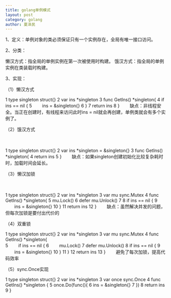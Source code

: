 ```yaml
---
title: golang单例模式
layout: post
category: golang
author: 夏泽民
---
```

1、定义：单例对象的类必须保证只有一个实例存在，全局有唯一接口访问。

2、分类：　　

懒汉方式：指全局的单例实例在第一次被使用时构建。
饿汉方式：指全局的单例实例在类装载时构建。
<!-- more -->
3、实现：

 （1）懒汉方式　　

1 type singleton struct{}
2 var ins *singleton
3 func GetIns() *singleton{
4     if ins == nil {
5     　　ins = &singleton{}
6     }
7     return ins
8 }
　　缺点：非线程安全。当正在创建时，有线程来访问此时ins = nil就会再创建，单例类就会有多个实例了。

（2）饿汉方式

　　

1 type singleton struct{}
2 var ins *singleton = &singleton{}
3 func GetIns() *singleton{
4     return ins
5 }
　　缺点：如果singleton创建初始化比较复杂耗时时，加载时间会延长。

（3）懒汉加锁

　　

 1 type singleton struct{}
 2 var ins *singleton
 3 var mu sync.Mutex
 4 func GetIns() *singleton{
 5     mu.Lock()
 6     defer mu.Unlock()
 7 
 8     if ins == nil {
 9     　　ins = &singleton{}
10     }
11     return ins
12 }
　　缺点：虽然解决并发的问题，但每次加锁是要付出代价的

（4）双重锁

 1  type singleton struct{}
 2  var ins *singleton
 3  var mu sync.Mutex
 4  func GetIns() *singleton{  
 5  　　if ins == nil {
 6     　　mu.Lock()
 7        defer mu.Unlock()
 8        if ins == nil {
 9       　　ins = &singleton{}
10        }
11     }
12     return ins
13 }
　　避免了每次加锁，提高代码效率

（5）sync.Once实现

1 type singleton struct{}
2 var ins *singleton
3 var once sync.Once
4 func GetIns() *singleton {
5     once.Do(func(){
6         ins = &singleton{}
7     })
8     return ins
9 }